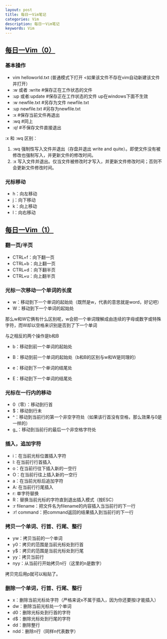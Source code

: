```yaml
---
layout: post
title: 每日一Vim笔记
categories: Vim
description: 每日一Vim笔记
keywords: Vim
---
```


## [每日一Vim（0）](http://liuzhijun.iteye.com/blog/1826508)

### 基本操作

- vim helloworld.txt (普通模式下打开 <如果该文件不存在vim自动新建该文件并打开）
- :w 或者 :write    #保存正在工作状态的文件
- :up 或者:update   #保存正在工作状态的文件   up在windows下面不生效
- :w newfile.txt    #另存为文件 newfile.txt   
- :up newfile.txt   #另存为newfile.txt
- :x  #保存当前文件再退出
- :wq #同上
- :q! #不保存文件直接退出

:x 和 :wq 区别：

1. :wq 强制性写入文件并退出（存盘并退出 write and quite）。即使文件没有被修改也强制写入，并更新文件的修改时间。
2. :x 写入文件并退出。仅当文件被修改时才写入，并更新文件修改时间；否则不会更新文件修改时间。

### 光标移动

- h：向左移动
- j：向下移动
- k：向上移动
- l：向右移动

## [每日一Vim（1）](http://liuzhijun.iteye.com/blog/1826918)

### 翻一页/半页

- CTRL+f：向下翻一页
- CTRL+b：向上翻一页
- CTRL+d：向下翻半页
- CTRL+u：向上翻半页

### 光标一次移动一个单词的长度

- w：移动到下一个单词的起始处（既然是w，代表的意思就是word，好记吧）
- W：移动到下一个单词的起始处

那么w和W它俩有什么区别呢，w会把一个单词理解成由连续的字母或数字或特殊字符，而W却以空格来识别是否到了下一个单词

与之相反的两个操作是b和B

- b：移动到前一个单词的起始处
- B：移动到前一个单词的起始处（b和B的区别与w和W是同理的）

- e：移动到下一个单词的结尾处
- E：移动到下一个单词的结尾处 

### 光标在一行内的移动

- 0（零）：移动到行首
- $：移动到行未
- ^：移动到当前行的第一个非空字符处（如果该行首没有空格，那么效果与0是一样的）
- g_：移动到当前行的最后一个非空格字符处

### 插入，追加字符

- i：在当前光标位置插入字符
- I: 在当前行行首插入
- o：在当前行往下插入新的一空行
- O：在当前行往上插入新的一空行
- a：在当前光标后追加字符
- A: 在当前行行尾插入
- r: 单字符替换
- R：替换当前光标的字符直到退出插入模式（按ESC）
- :r filename：把文件名为filename的内容插入当当前行的下一行
- :r! command：把command返回的结果插入到当前行的下一行

### 拷贝一个单词、行首、行尾、整行

- yw：拷贝当前的一个单词
- y0：拷贝的范围是当前光标处到行首
- y$：拷贝的范围是当前光标处到行尾
- yy：拷贝当前行
- nyy：从当前行开始拷贝n行（这里的n是数字）

拷贝完后用p就可以粘贴了。

### 删除一个单词，行首、行尾、整行

- x：删除当前光标处字符（严格来说x不属于插入，因为你还要按i才能插入）
- dw：删除当前光标处一个单词
- d0：删除光标处到行首的字符
- d$：删除光标处到行尾的字符
- dd：删除整行
- ndd：删除n行（同样n代表数字）